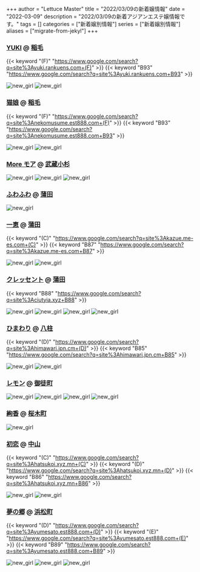 +++
author = "Lettuce Master"
title = "2022/03/09の新着嬢情報"
date = "2022-03-09"
description = "2022/03/09の新着アジアンエステ嬢情報です。"
tags = []
categories = ["新着嬢別情報"]
series = ["新着嬢別情報"]
aliases = ["migrate-from-jekyl"]
+++
### [YUKI](http://yuki.rankuens.com/) @ [稲毛](/post/inage)
{{< keyword "(F)" "https://www.google.com/search?q=site%3Ayuki.rankuens.com+(F)" >}} {{< keyword "B93" "https://www.google.com/search?q=site%3Ayuki.rankuens.com+B93" >}} 

![new_girl](https://i.imgur.com/8xxNX4E.jpeg)
![new_girl](https://i.imgur.com/6VM4q58.jpeg)
### [猫娘](http://nekomusume.est888.com/) @ [稲毛](/post/inage)
{{< keyword "(F)" "https://www.google.com/search?q=site%3Anekomusume.est888.com+(F)" >}} {{< keyword "B93" "https://www.google.com/search?q=site%3Anekomusume.est888.com+B93" >}} 

![new_girl](https://i.imgur.com/euoML3q.jpeg)
![new_girl](https://i.imgur.com/ttdXarV.jpeg)
### [More モア](https://more.ies.bz/) @ [武蔵小杉](/post/musashikosugi)


![new_girl](https://more.ies.bz/images/88-22-min.png)
![new_girl](https://more.ies.bz/images/gomen-banner-88-31.jpg)
![new_girl](https://more.ies.bz/photos/sites/99/2022/03/2022030816222518.jpeg)
### [ふわふわ](http://yurari.ests.co/) @ [蒲田](/post/kamata)


![new_girl](https://i.imgur.com/oTo8pYm.jpeg)
### [一恵](http://kazue.me-es.com/) @ [蒲田](/post/kamata)
{{< keyword "(C)" "https://www.google.com/search?q=site%3Akazue.me-es.com+(C)" >}} {{< keyword "B87" "https://www.google.com/search?q=site%3Akazue.me-es.com+B87" >}} 

![new_girl](https://i.imgur.com/5BZtefk.jpeg)
![new_girl](https://i.imgur.com/LgscGWU.jpeg)
### [クレッセント](http://ciutyia.xyz/) @ [蒲田](/post/kamata)
{{< keyword "B88" "https://www.google.com/search?q=site%3Aciutyia.xyz+B88" >}} 

![new_girl](https://i.imgur.com/9Ys5sdq.jpeg)
![new_girl](https://i.imgur.com/BZEL6pu.jpeg)
![new_girl](https://i.imgur.com/HeQ8WEt.jpeg)
![new_girl](https://i.imgur.com/Y6kqRaJ.jpeg)
### [ひまわり](https://himawari.jpn.cm/) @ [八柱](/post/yabashira)
{{< keyword "(D)" "https://www.google.com/search?q=site%3Ahimawari.jpn.cm+(D)" >}} {{< keyword "B85" "https://www.google.com/search?q=site%3Ahimawari.jpn.cm+B85" >}} 

![new_girl](https://himawari.jpn.cm/photos/sites/85/2022/03/2022030805085918.jpg)
![new_girl](https://himawari.jpn.cm/photos/sites/85/2022/03/2022030805085918.jpg_300X450.jpg)
### [レモン](http://ueno502.galaxy.bindcloud.jp/) @ [御徒町](/post/okachimachi)


![new_girl](https://i.imgur.com/LjiwiQ7.jpeg)
![new_girl](https://i.imgur.com/q3q6JaR.jpeg)
![new_girl](https://i.imgur.com/M40SfPf.jpeg)
![new_girl](https://i.imgur.com/kzpWO1T.jpeg)
### [絢香](http://s-ayaka.work/) @ [桜木町](/post/sakuragicho)


![new_girl](https://i.imgur.com/zC3GMrR.jpeg)
### [初恋](https://hatsukoi.xyz.mn/) @ [中山](/post/nakayama)
{{< keyword "(C)" "https://www.google.com/search?q=site%3Ahatsukoi.xyz.mn+(C)" >}} {{< keyword "(D)" "https://www.google.com/search?q=site%3Ahatsukoi.xyz.mn+(D)" >}} {{< keyword "B86" "https://www.google.com/search?q=site%3Ahatsukoi.xyz.mn+B86" >}} 

![new_girl](https://hatsukoi.xyz.mn/photos/sites/10/2022/03/2022030803521041.jpg)
![new_girl](https://hatsukoi.xyz.mn/photos/sites/10/2022/03/2022030803521041.jpg_300X450.jpg)
### [夢の郷](http://yumesato.est888.com/) @ [浜松町](/post/hamamatsucho)
{{< keyword "(D)" "https://www.google.com/search?q=site%3Ayumesato.est888.com+(D)" >}} {{< keyword "(E)" "https://www.google.com/search?q=site%3Ayumesato.est888.com+(E)" >}} {{< keyword "B89" "https://www.google.com/search?q=site%3Ayumesato.est888.com+B89" >}} 

![new_girl](https://i.imgur.com/27u9B6w.png)
![new_girl](https://i.imgur.com/EzISYfT.png)
![new_girl](https://i.imgur.com/fh6aI64.png)
